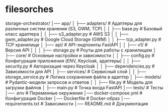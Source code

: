 # filesorches

storage-orchestrator/
│── app/
│   ├── adapters/            # Адаптеры для различных систем хранения (S3, GWM, TCP)
│   │   ├── base.py          # Базовый класс адаптера
│   │   ├── s3_adapter.py    # AWS S3
│   │   ├── gwm_adapter.py   # Google Cloud Storage (GWM)
│   │   ├── tcp_adapter.py   # TCP хранилище
│   ├── api/                 # API-эндпоинты FastAPI
│   │   ├── v1/              # Версия API
│   │   │   ├── storage.py   # Роуты для работы с хранилищем
│   ├── core/                # Основные настройки и зависимости
│   │   ├── config.py        # Конфигурация приложения (ENV, Keycloak, адаптеры)
│   │   ├── security.py      # Авторизация через Keycloak
│   │   ├── dependencies.py  # Зависимости для API
│   ├── services/            # Сервисный слой
│   │   ├── storage_service.py # Логика сохранения файла в адаптер
│   ├── models/              # Pydantic-модели запросов и ответов
│   │   ├── file.py          # Модель для загрузки файлов
│   ├── main.py              # Точка входа FastAPI
│── tests/                   # Тесты
│── .env                     # Переменные окружения
│── docker-compose.yml        # Конфигурация Docker
│── Dockerfile                # Docker-образ
│── requirements.txt          # Зависимости
│── README.md                 # Документация